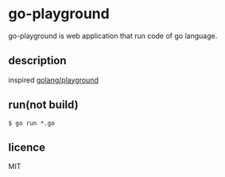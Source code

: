 # go-playground

go-playground is web application that run code of go language.

## description

inspired [golang/playground](https://github.com/golang/playground)

## run(not build)

`$ go run *.go`

## licence

MIT
